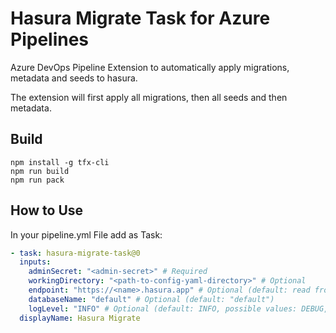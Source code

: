 # Hasura Migrate Task for Azure Pipelines

Azure DevOps Pipeline Extension to automatically apply migrations, metadata and seeds to hasura.

The extension will first apply all migrations, then all seeds and then metadata.

## Build

```
npm install -g tfx-cli
npm run build
npm run pack
```

## How to Use

In your pipeline.yml File add as Task:

```yaml
- task: hasura-migrate-task@0
  inputs:
    adminSecret: "<admin-secret>" # Required
    workingDirectory: "<path-to-config-yaml-directory>" # Optional
    endpoint: "https://<name>.hasura.app" # Optional (default: read from config.yaml)
    databaseName: "default" # Optional (default: "default")
    logLevel: "INFO" # Optional (default: INFO, possible values: DEBUG, INFO, WARN, ERROR, FATAL)
  displayName: Hasura Migrate
```
